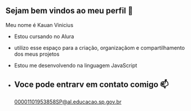## Sejam bem vindos ao meu perfil 🤝

Meu nome é Kauan Vinicius

- Estou cursando no Alura
- utilizo esse espaço para a criação, organizaçãom e compartilhamento dos meus projetos
- Estou me desenvolvendo na linguagem JavaScript

- ## Voce pode entrarv em contato comigo 📫

   00001101953858SP@al.educacao.sp.gov.br
  
